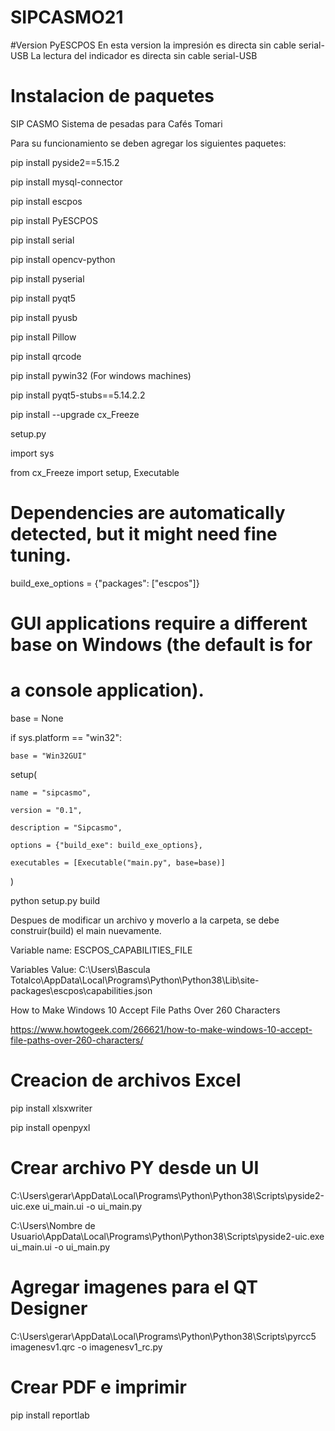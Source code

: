 # SIPCASMO21

#Version PyESCPOS
En esta version la impresión es directa sin cable serial-USB
La lectura del indicador es directa sin cable serial-USB

# Instalacion de paquetes

SIP CASMO Sistema de pesadas para Cafés Tomari

Para su funcionamiento se deben agregar los siguientes paquetes:

pip install pyside2==5.15.2

pip install mysql-connector

pip install escpos

pip install PyESCPOS

pip install serial

pip install opencv-python

pip install pyserial

pip install pyqt5

pip install pyusb

pip install Pillow

pip install qrcode

pip install pywin32 (For windows machines)

pip install pyqt5-stubs==5.14.2.2

pip install --upgrade cx_Freeze

setup.py

import sys

from cx_Freeze import setup, Executable

# Dependencies are automatically detected, but it might need fine tuning.
build_exe_options = {"packages": ["escpos"]}

# GUI applications require a different base on Windows (the default is for
# a console application).
base = None

if sys.platform == "win32":

    base = "Win32GUI"


setup(

    name = "sipcasmo",

    version = "0.1",

    description = "Sipcasmo",

    options = {"build_exe": build_exe_options},

    executables = [Executable("main.py", base=base)]

)


python setup.py build

Despues de modificar un archivo y moverlo a la carpeta, se debe construir(build) el main
nuevamente.


Variable name: ESCPOS_CAPABILITIES_FILE

Variables Value: C:\Users\Bascula Totalco\AppData\Local\Programs\Python\Python38\Lib\site-packages\escpos\capabilities.json

How to Make Windows 10 Accept File Paths Over 260 Characters

https://www.howtogeek.com/266621/how-to-make-windows-10-accept-file-paths-over-260-characters/

# Creacion de archivos Excel

pip install xlsxwriter

pip install openpyxl

# Crear archivo PY desde un UI

C:\Users\gerar\AppData\Local\Programs\Python\Python38\Scripts\pyside2-uic.exe ui_main.ui -o ui_main.py

C:\Users\Nombre de Usuario\AppData\Local\Programs\Python\Python38\Scripts\pyside2-uic.exe ui_main.ui -o ui_main.py

# Agregar imagenes para el QT Designer

C:\Users\gerar\AppData\Local\Programs\Python\Python38\Scripts\pyrcc5 imagenesv1.qrc -o imagenesv1_rc.py

# Crear PDF e imprimir

pip install reportlab
